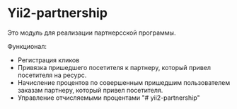 Yii2-partnership
==========
Это модуль для реализации партнерсской программы.

Функционал:

* Регистрация кликов
* Привязка пришедшего посетителя к партнеру, который привел посетителя на ресурс.
* Начисление процентов по совершенным пришедшим пользователем заказам партнеру, который привел посетителя.
* Управление отчисляемыми процентами "# yii2-partnership" 

